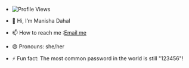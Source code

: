 - ![Profile Views](https://hits.sh/github.com/manishaaaaaaaa/hits.svg?style=for-the-badge&label=PROFILE+VIEWS)

- 👋 Hi, I’m Manisha Dahal
- 📫 How to reach me :[Email me](mailto:maneeshadahal85@gmail.com)
- 😄 Pronouns: she/her
- ⚡ Fun fact: The most common password in the world is still "123456"! 

<!---
manishaaaaaaaa/manishaaaaaaaa is a ✨ special ✨ repository because its `README.md` (this file) appears on your GitHub profile.
You can click the Preview link to take a look at your changes.
--->
